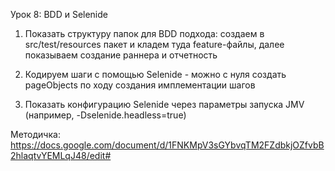 Урок 8: BDD и Selenide

1. Показать структуру папок для BDD подхода: создаем в src/test/resources пакет и кладем туда feature-файлы, далее показываем создание раннера и отчетность

2. Кодируем шаги с помощью Selenide - можно с нуля создать pageObjects по ходу создания имплементации шагов

3. Показать конфигурацию Selenide через параметры запуска JMV (например, -Dselenide.headless=true)

Методичка: https://docs.google.com/document/d/1FNKMpV3sGYbvqTM2FZdbkjOZfvbB2hlaqtvYEMLqJ48/edit#